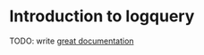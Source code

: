 # Introduction to logquery

TODO: write [great documentation](http://jacobian.org/writing/great-documentation/what-to-write/)
